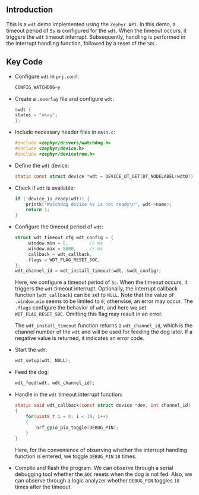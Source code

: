 ## Introduction
This is a `wdt` demo implemented using the `Zephyr API`. In this demo, a timeout period of `5s` is configured for the `wdt`. When the timeout occurs, it triggers the `wdt` timeout interrupt. Subsequently, handling is performed in the interrupt handling function, followed by a reset of the `SOC`.

## Key Code
* Configure `wdt` in `prj.conf`:
    ```c
    CONFIG_WATCHDOG=y
    ```

* Create a `.overlay` file and configure `wdt`:
    ```c
    &wdt {
    status = "okay";
    };
    ```

* Include necessary header files in `main.c`:
    ```c
    #include <zephyr/drivers/watchdog.h>
    #include <zephyr/device.h>
    #include <zephyr/devicetree.h>
    ```

* Define the `wdt` device:
    ```c
    static const struct device *wdt = DEVICE_DT_GET(DT_NODELABEL(wdt0));
    ```

* Check if `wdt` is available:
    ```c
    if (!device_is_ready(wdt)) {
		printk("Watchdog device %s is not ready\n", wdt->name);
		return 1;
	}
    ```

* Configure the timeout period of `wdt`:
    ```c
    struct wdt_timeout_cfg wdt_config = {
		.window.min = 0,		// ms
		.window.max = 5000,		// ms
		.callback = wdt_callback,
		.flags = WDT_FLAG_RESET_SOC,
	};
	wdt_channel_id = wdt_install_timeout(wdt, &wdt_config);
    ```
    Here, we configure a timeout period of `5s`. When the timeout occurs, it triggers the `wdt` timeout interrupt. Optionally, the interrupt callback function (`wdt_callback`) can be set to `NULL`. Note that the value of `.window.min` seems to be limited to `0`; otherwise, an error may occur. The `.flags` configure the behavior of `wdt`, and here we set `WDT_FLAG_RESET_SOC`. Omitting this flag may result in an error.

    The `wdt_install_timeout` function returns a `wdt_channel_id`, which is the channel number of the `wdt` and will be used for feeding the dog later. If a negative value is returned, it indicates an error code.

* Start the `wdt`:
    ```c
    wdt_setup(wdt, NULL);
    ```

* Feed the dog:
    ```c
    wdt_feed(wdt, wdt_channel_id);
    ```

* Handle in the `wdt` timeout interrupt function:
    ```c
    static void wdt_callback(const struct device *dev, int channel_id)
    {
        for(uint8_t i = 0; i < 10; i++)
        {
            nrf_gpio_pin_toggle(DEBUG_PIN);
        }
    }
    ```
    Here, for the convenience of observing whether the interrupt handling function is entered, we toggle `DEBUG_PIN` `10` times.

* Compile and flash the program. We can observe through a serial debugging tool whether the `SOC` resets when the dog is not fed. Also, we can observe through a logic analyzer whether `DEBUG_PIN` toggles `10` times after the timeout.